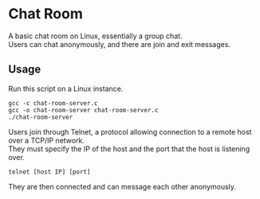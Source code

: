 # Chat Room
A basic chat room on Linux, essentially a group chat.<br>
Users can chat anonymously, and there are join and exit messages.

## Usage
Run this script on a Linux instance.
```
gcc -c chat-room-server.c
gcc -o chat-room-server chat-room-server.c
./chat-room-server
```
Users join through Telnet, a protocol allowing connection to a remote host over a TCP/IP network.<br>
They must specify the IP of the host and the port that the host is listening over.
```
telnet [host IP] [port]
```
They are then connected and can message each other anonymously.
